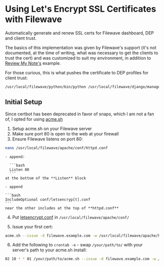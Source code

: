 # Using Let's Encrypt SSL Certificates with Filewave
Automatically generate and renew SSL certs for Filewave dashboard, DEP and client trust.

The basics of this implementation was given by Filewave's support (it's not documented, at the time of writing, what was necessary to get the clients to trust the cert) and was customized to suit my environment, in addition to [Review My Note's](https://www.reviewmynotes.com/2022/10/filewave-and-lets-encrypt.html) example.

For those curious, this is what pushes the certificate to DEP profiles for client trust:
```bash
/usr/local/filewave/python/bin/python /usr/local/filewave/django/manage.pyc update_dep_profile_certs
```

## Initial Setup
Since certbot has been deprecated in favor of snaps, which I am not a fan of, I opted for using [acme.sh](https://github.com/acmesh-official/acme.sh)

1. Setup acme.sh on your Filewave server
2. Make sure port 80 is open to the web at your firewall
3. Ensure Filewave listens on port 80:
  ```bash
  nano /usr/local/filewave/apache/conf/httpd.conf
  ```
    - append:

      ```bash
      Listen 80
      ```
    at the bottom of the **Listen** block

    - append

    ```bash
    IncludeOptional conf/letsencryp[t].conf
    ```
    near the other includes at the top of **httpd.conf**

4. Put [letsencrypt.conf](letsencrypt.conf) in `/usr/local/filewave/apache/conf/`

5. Issue your first cert:
  ```bash
  acme.sh --issue -d filewave.example.com -w /usr/local/filewave/apache/htdocs --debug 2
  ```

6. Add the following to `crontab -e` - swap `/your/path/to/` with your server's path to your acme.sh install:
  ```bash
  02 10 * * 01 /your/path/to/acme.sh --issue -d filewave.example.com -w /usr/local/filewave/apache/htdocs --debug 2
  ```
